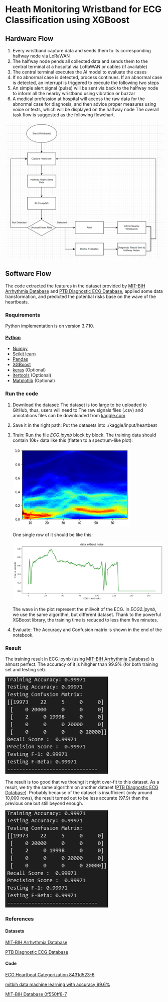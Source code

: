 # Heath Monitoring Wristband for ECG Classification using XGBoost
## Hardware Flow
1. Every wristband capture data and sends them to its corresponding halfway node via LoRaWAN
2. The halfway node pends all collected data and sends them to the central terminal at a hospital via LoRaWAN or cables (if available)
3. The central terminal executes the AI model to evaluate the cases
4. If no abnormal case is detected, process continues. If an abnormal case is detected, an interrupt is triggered to execute the following two steps
5. An simple alert signal (pulse) will be sent via back to the halfway node to inform all the nearby wristband using vibration or buzzar
6. A medical profession at hospital will access the raw data for the abnormal case for diagnosis, and then advice proper measures using voice or texts, which will be displayed on the halfway node
The overall task flow is suggested as the following flowchart.

![alt text](https://github.com/jerry2137/CityHack_2023/blob/main/2023-02-12_112904.png?raw=true)

## Software Flow
The code extracted the features in  the dataset provided by [MIT-BIH Arrhythmia Database](https://www.physionet.org/content/mitdb/1.0.0/) and [PTB Diagnostic ECG Database](https://www.physionet.org/content/ptbdb/1.0.0/), applied some data transformation, and predicted the potential risks base on the wave of the  heartbeats.
### Requirements
Python implementation is on version 3.7.10. 
#### [Python](python)
- [Numpy](https://docs.scipy.org/doc/numpy-1.13.0/user/install.html)
- [Scikit learn](http://scikit-learn.org/stable/install.html)
- [Pandas](https://pandas.pydata.org/docs/getting_started/install.html)
- [XGBoost](https://xgboost.readthedocs.io/en/stable/install.html)
- [keras](https://pypi.org/project/keras/) (Optional)
- [itertools](https://pypi.org/project/more-itertools/) (Optional)
- [Matplotlib](https://matplotlib.org/) (Optional)
### Run the code
1. Download the dataset:
    The dataset is too large to be uploaded to GitHub, thus, users will need to 
    The raw signals files (.csv) and annotations files can be downloaded from [kaggle.com](https://www.kaggle.com/datasets/shayanfazeli/heartbeat)
2. Save it in the right path:
    Put the datasets into ./kaggle/input/heartbeat
3. Train:
    Run the file *ECG.ipynb* block by block.
    The training data should contain 10k+ data like this (flatten to a spectrum-like plot):
    
    ![alt text](https://github.com/jerry2137/CityHack_2023/blob/main/ECG_train_flatten.png?raw=true)
    
    One single row of it should be like this:
    
    ![alt text](https://github.com/jerry2137/CityHack_2023/blob/main/ECG_heartbeat.png?raw=true)
    
    The wave in the plot represent the milivolt of the ECG.
    In *ECG2.ipynb*, we use the same algorithm, but different dataset.
    Thank to the powerful XGBoost library, the training time is reduced to less them five minutes.
4. Evaluate:
    The Accuracy and Confusion matrix is shown in the end of the notebook.
### Result
The training result in ECG.ipynb (using [MIT-BIH Arrhythmia Database](https://www.physionet.org/content/mitdb/1.0.0/)) is almost perfect.
The accuracy of it is hihgher than 99.9% (for both training set and testing set).

![alt text](https://github.com/jerry2137/CityHack_2023/blob/main/ECG_result.png?raw=true)

The result is too good that we thouhgt it might over-fit to this dataset.
As a result, we try the same algorithm on another dataset ([PTB Diagnostic ECG Database](https://www.physionet.org/content/ptbdb/1.0.0/)).
Probably because of the dataset is insufficient (only around 10,000 rows), the result turned out to be less accurate (97.9) than the previous one but still beyond enough.

![alt text](https://github.com/jerry2137/CityHack_2023/blob/main/ECG_result.png?raw=true)

### References
#### Datasets

[MIT-BIH Arrhythmia Database](https://www.physionet.org/content/mitdb/1.0.0/)

[PTB Diagnostic ECG Database](https://www.physionet.org/content/ptbdb/1.0.0/)

#### Code

[ECG Heartbeat Categorization 8431d523-6](https://www.kaggle.com/code/twtylerwilson/starter-ecg-heartbeat-categorization-8431d523-6)

[mitbih data machine learning with accuracy 99.6%](https://www.kaggle.com/code/fadyesam/mitbih-data-machine-learning-with-accuracy-99-6)

[MIT-BIH Database 0f550ff8-7](https://www.kaggle.com/code/nickziwang/starter-mit-bih-database-0f550ff8-7)
